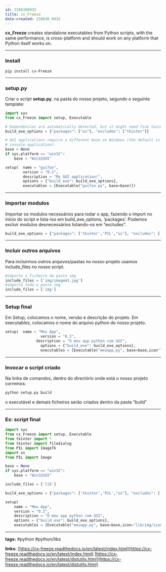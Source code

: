 ```yaml
---
id: 2106300932
title: cx_Freeze
date-created: 210630_0932
---
```


**cx\_Freeze** creates standalone executables from Python scripts, with the same performance, is cross-platform and should work on any platform that Python itself works on.

---

### Install

```
pip install cx-Freeze
```

---

### setup.py

Criar o script **setup.py**, na pasta do nosso projeto, segundo o seguinte template:

```python
import sys
from cx_Freeze import setup, Executable

# Dependencies are automatically detected, but it might need fine tuning.
build_exe_options = {"packages": ["os"], "excludes": ["tkinter"]}

# GUI applications require a different base on Windows (the default is for a
# console application).
base = None
if sys.platform == "win32":
    base = "Win32GUI"

setup(  name = "guifoo",
        version = "0.1",
        description = "My GUI application!",
        options = {"build_exe": build_exe_options},
        executables = [Executable("guifoo.py", base=base)])
```

---

### Importar modulos

Importar os modulos necessários para rodar o app, fazendo o import no inicio do script e lista-los em build_exe_options, ‘packages’. Podemos excluir modulos desnecessários listando-os em “excludes”.

```python
build_exe_options = {"packages": ['tkinter','PIL',"os"], "excludes": ['numpy','test','distutils'],"include_files": include_files}
```

---

### Incluir outros arquivos

Para incluirmos outros arquivos/pastas no nosso projeto usamos include_files no nosso script.

```python
#importa o ficheiro da pasta img
include_files = ['img/imagem1.jpg']
#importa toda a pasta img
include_files = ['img']
```

---

### Setup final

Em Setup, colocamos o nome, versão e descrição do projeto. Em executables, colocamos o nome do arquivo python do nosso projeto.

```python
setup(  name = "Meu App",  
				version = "0.2",  
			  description = "O meu app python com GUI",  
				options = {"build_exe": build_exe_options},  
				executables = [Executable("meuapp.py", base=base,icon"lib/img/icon.ico")])
```

---

### Invocar o script criado

Na linha de comandos, dentro do directório onde está o nosso projeto corremos:

```python
python setup.py build
```

o executável e demais ficheiros serão criados dentro da pasta “build”

---

### Ex: script final

```python
import sys
from cx_Freeze import setup, Executable
from tkinter import *
from tkinter import filedialog
from PIL import ImageTk
import os
from PIL import Image

base = None
if sys.platform == "win32":
    base = "Win32GUI"

include_files = ['lib']

build_exe_options = {"packages": ['tkinter','PIL',"os"], "excludes": ['numpy','test','distutils'],"include_files": include_files}

setup(
    name = "Meu App",
    version = "0.2",
    description = "O meu app python com GUI",
    options = {"build_exe": build_exe_options},
    executables = [Executable("meuapp.py", base=base,icon="lib/img/icon.ico")])
```

---

**tags:** #python  #python/libs

**links:**
[https://cx-freeze.readthedocs.io/en/latest/index.html](https://cx-freeze.readthedocs.io/en/latest/index.html)
[https://cx-freeze.readthedocs.io/en/latest/distutils.html](https://cx-freeze.readthedocs.io/en/latest/distutils.html)